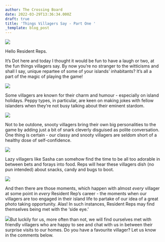 ```yaml
---
author: The Crossing Board
date: 2022-03-29T13:36:34.000Z
draft: true
title: 'Things Villagers Say - Part One '
_template: blog_post
---
```


![](/images/news/tcb-mascot-600px.png)

Hello Resident Reps.

It’s Dot here and today I thought it would be fun to have a laugh or two, at the fun things villagers say. By now you’re no stranger to the witticisms and shall I say, unique repartee of some of your islands’ inhabitants? It’s all a part of the magic of playing the game!

![](/images/news/018b2577b14b42afb7863508df305b83.jpeg)

Some villagers are known for their charm and humour - especially on island holidays. Peppy types, in particular, are keen on making jokes with fellow islanders when they’re not busy talking about their eminent stardom.

![](/images/news/3724446004ba4440a1add925691fb402.jpeg)

Not to be outdone, snooty villagers bring their own big personalities to the game by adding just a bit of snark cleverly disguised as polite conversation. One thing is certain - our classy and snooty villagers are seldom short of a healthy dose of self-confidence.

![](/images/news/9b08085fdd994f84a96c63e14a16913a.jpeg)

Lazy villagers like Sasha can somehow find the time to be all too adorable in between bets and forays into food. Reps will hear these villagers dish (no pun intended) about snacks, candy and bugs to boot.

![](/images/news/dfab5a1042294b269d6d734722661e4b.jpeg)

And then there are those moments, which happen with almost _every_ villager at some point in _every_ Resident Rep’s career - the moments when our villagers are too engaged in their island life to partake of our idea of a great photo taking opportunity. Alas! In such instances, Resident Reps may find themselves being met with the ‘side eye.’

![](/images/news/516a7b2709a341bd8d5f385be3153d62.jpeg)But luckily for us, more often than not, we will find ourselves met with friendly villagers who are happy to see and chat with us in between their surprise visits to our homes. Do you have a favourite villager? Let us know in the comments below.
